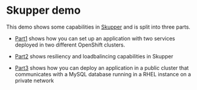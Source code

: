 # Skupper demo

This demo shows some capabilities in [Skupper](https://skupper.io) and is split into three parts.

  - [Part1](./demo-scripts/part1-hybrid-cloud.md) shows how you can set up an application with two services deployed in two different OpenShift clusters.
  
  - [Part2](./demo-scripts/part1-hybrid-cloud.md) shows resiliency and loadbalincing capabilities in Skupper
  
  - [Part3](./demo-scripts/part3-hybrid-cloud.md) shows how you can deploy an application in a public cluster that communicates with a MySQL database running in a RHEL instance on a private network

